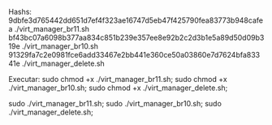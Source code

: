 Hashs:
9dbfe3d765442dd651d7ef4f323ae16747d5eb47f425790fea83773b948cafea  ./virt_manager_br11.sh
bf43bc07a6098b377aa834c851b239e357ee8e92b2c2d3b1e5a89d50d09b319e  ./virt_manager_br10.sh
91329fa7c2e0981fce6add33467e2bb441e360ce50a03860e7d7624bfa83341e  ./virt_manager_delete.sh

Executar:
sudo chmod +x ./virt_manager_br11.sh;
sudo chmod +x ./virt_manager_br10.sh;
sudo chmod +x ./virt_manager_delete.sh;

sudo ./virt_manager_br11.sh;
sudo ./virt_manager_br10.sh;
sudo ./virt_manager_delete.sh;
